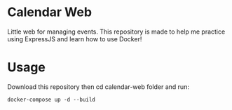 # Calendar Web
Little web for managing events. This repository is made to help me practice using ExpressJS and learn how to use Docker!
# Usage
Download this repository then cd calendar-web folder and run:
```
docker-compose up -d --build
```